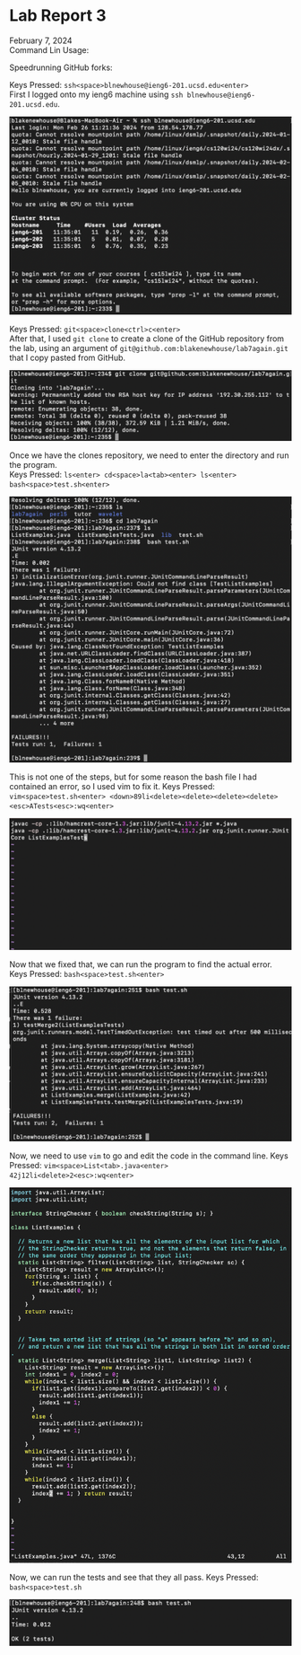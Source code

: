 # Lab Report 3 <br/>
February 7, 2024 <br/>
Command Lin Usage: <br/>

Speedrunning GitHub forks:

Keys Pressed: `ssh<space>blnewhouse@ieng6-201.ucsd.edu<enter>` <br/>
First I logged onto my ieng6 machine using `ssh blnewhouse@ieng6-201.ucsd.edu`.  <br/>

![ieng6 Login](./Screenshots/ieng6Login.png) <br/>

Keys Pressed: `git<space>clone<ctrl>c<enter>` <br/>
After that, I used `git clone` to create a clone of the GitHub repository from the lab, using an argument of `git@github.com:blakenewhouse/lab7again.git` that I copy pasted from GitHub. <br/>

![git clone](./Screenshots/gitClone.png) <br/>

Once we have the clones repository, we need to enter the directory and run the program. <br/>
Keys Pressed: `ls<enter> cd<space>la<tab><enter> ls<enter> bash<space>test.sh<enter>` <br/>

![error with bash](./Screenshots/bashError.png) <br/>

This is not one of the steps, but for some reason the bash file I had contained an error, so I used vim to fix it.
Keys Pressed: `vim<space>test.sh<enter> <down>89li<delete><delete><delete><delete><esc>ATests<esc>:wq<enter>`

![bash edit](./Screenshots/Vimeditofbash.png) <br/>

Now that we fixed that, we can run the program to find the actual error. <br/>
Keys Pressed: `bash<space>test.sh<enter>` <br/>

![error with original code](./Screenshots/normalError.png) <br/>

Now, we need to use `vim` to go and edit the code in the command line.
Keys Pressed: `vim<space>List<tab>.java<enter> 42j12li<delete>2<esc>:wq<enter>`

![java edit](./Screenshots/VIMeditofjava.png) <br/>

Now, we can run the tests and see that they all pass.
Keys Pressed: `bash<space>test.sh`

![successful test](./Screenshots/successfulTest.png) <br/>
